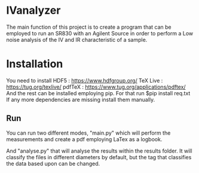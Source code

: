 # IVanalyzer 
The main function of this project is to create a program that can be employed to run an SR830 with an Agilent Source in order to perform a Low noise analysis of the IV and IR characteristic of a sample.


# Installation
You need to install HDF5 : https://www.hdfgroup.org/
TeX Live : https://tug.org/texlive/
pdfTeX : https://www.tug.org/applications/pdftex/
And the rest can be installed employing pip. For that run $pip install req.txt
If any more dependencies are missing install them manually.

## Run
You can run two different modes, "main.py" which will perform the measurements and create a pdf employing LaTex as a logbook.

And "analyse.py" that will analyse the results within the results folder. It will classify the files in different diameters by default, but the tag that classifies the data based upon can be changed.
